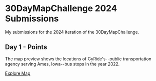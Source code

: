 # 30DayMapChallenge 2024 Submissions
My submissions for the 2024 iteration of the 30DayMapChallenge.

## Day 1 - Points
The map preview shows the locations of CyRide's--public transportation agency serving Ames, Iowa--bus stops in the year 2022.

[Explore Map](https://studio.foursquare.com/map/public/af7fb009-7f81-447d-9600-3ff0574911b5)

